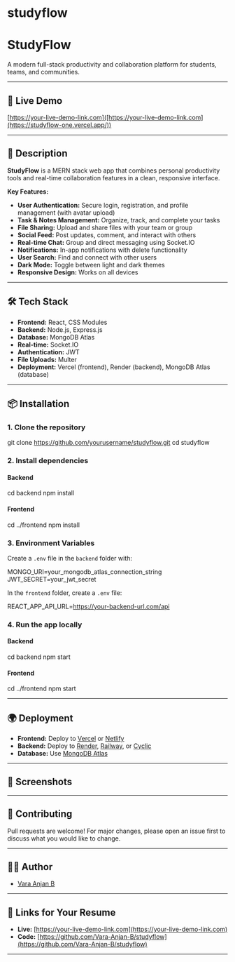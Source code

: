 ﻿# studyflow
# StudyFlow

A modern full-stack productivity and collaboration platform for students, teams, and communities.

---

## 🚀 Live Demo

[https://your-live-demo-link.com]([https://your-live-demo-link.com](https://studyflow-one.vercel.app/))

---

## 📝 Description

**StudyFlow** is a MERN stack web app that combines personal productivity tools and real-time collaboration features in a clean, responsive interface.

**Key Features:**
- **User Authentication:** Secure login, registration, and profile management (with avatar upload)
- **Task & Notes Management:** Organize, track, and complete your tasks
- **File Sharing:** Upload and share files with your team or group
- **Social Feed:** Post updates, comment, and interact with others
- **Real-time Chat:** Group and direct messaging using Socket.IO
- **Notifications:** In-app notifications with delete functionality
- **User Search:** Find and connect with other users
- **Dark Mode:** Toggle between light and dark themes
- **Responsive Design:** Works on all devices

---

## 🛠️ Tech Stack

- **Frontend:** React, CSS Modules
- **Backend:** Node.js, Express.js
- **Database:** MongoDB Atlas
- **Real-time:** Socket.IO
- **Authentication:** JWT
- **File Uploads:** Multer
- **Deployment:** Vercel (frontend), Render (backend), MongoDB Atlas (database)

---

## 📦 Installation

### 1. Clone the repository


git clone https://github.com/yourusername/studyflow.git
cd studyflow

### 2. Install dependencies

#### Backend


cd backend
npm install

#### Frontend


cd ../frontend
npm install

### 3. Environment Variables

Create a `.env` file in the `backend` folder with:


MONGO_URI=your_mongodb_atlas_connection_string
JWT_SECRET=your_jwt_secret

In the `frontend` folder, create a `.env` file:


REACT_APP_API_URL=https://your-backend-url.com/api

### 4. Run the app locally

#### Backend


cd backend
npm start

#### Frontend


cd ../frontend
npm start

---

## 🌍 Deployment

- **Frontend:** Deploy to [Vercel](https://vercel.com) or [Netlify](https://netlify.com)
- **Backend:** Deploy to [Render](https://render.com), [Railway](https://railway.app), or [Cyclic](https://www.cyclic.sh)
- **Database:** Use [MongoDB Atlas](https://www.mongodb.com/cloud/atlas)

---

## 📸 Screenshots

<!-- Add screenshots here if you have them -->

---

## 🤝 Contributing

Pull requests are welcome! For major changes, please open an issue first to discuss what you would like to change.

---


## 🙋‍♂️ Author

- [Vara Anjan B](https://github.com/Vara-Anjan-B)

---

## 📎 Links for Your Resume

- **Live:** [https://your-live-demo-link.com](https://your-live-demo-link.com)
- **Code:** [https://github.com/Vara-Anjan-B/studyflow](https://github.com/Vara-Anjan-B/studyflow)

---
